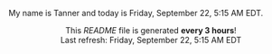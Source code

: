 My name is Tanner and today is Friday, September 22, 5:15 AM EDT.

<p align="center">This <i>README</i> file is generated <b>every 3 hours</b>!</br>Last refresh: Friday, September 22, 5:15 AM EDT<br /></p>
